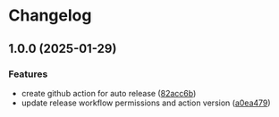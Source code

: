 # Changelog

## 1.0.0 (2025-01-29)


### Features

* create github action for auto release ([82acc6b](https://github.com/FelipeOliveiraDvP/automatic-release-poc/commit/82acc6b4c6e1485f5ada5766f13513a51e68457a))
* update release workflow permissions and action version ([a0ea479](https://github.com/FelipeOliveiraDvP/automatic-release-poc/commit/a0ea479718d3d54dcfe3920833013797b77b3206))

